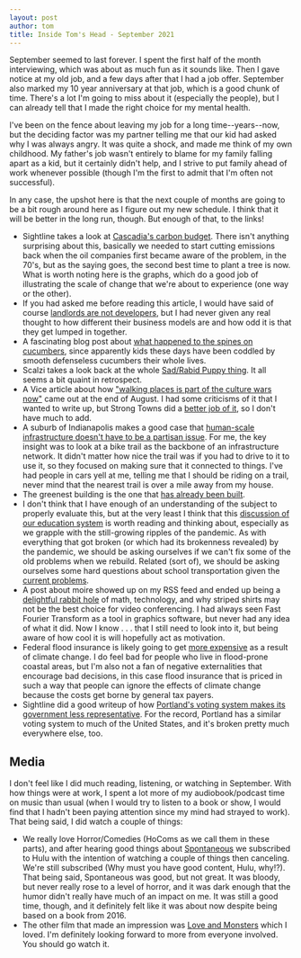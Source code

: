 ```yaml
---
layout: post
author: tom
title: Inside Tom's Head - September 2021
---
```

September seemed to last forever. I spent the first half of the month interviewing, which was about as much fun as it sounds like. Then I gave notice at my old job, and a few days after that I had a job offer. September also marked my 10 year anniversary at that job, which is a good chunk of time. There's a lot I'm going to miss about it (especially the people), but I can already tell that I made the right choice for my mental health.

I've been on the fence about leaving my job for a long time--years--now, but the deciding factor was my partner telling me that our kid had asked why I was always angry. It was quite a shock, and made me think of my own childhood. My father's job wasn't entirely to blame for my family falling apart as a kid, but it certainly didn't help, and I strive to put family ahead of work whenever possible (though I'm the first to admit that I'm often not successful).

In any case, the upshot here is that the next couple of months are going to be a bit rough around here as I figure out my new schedule. I think that it will be better in the long run, though. But enough of that, to the links!

- Sightline takes a look at [Cascadia's carbon budget](https://www.sightline.org/2021/09/10/cascadias-carbon-budget/). There isn't anything surprising about this, basically we needed to start cutting emissions back when the oil companies first became aware of the problem, in the 70's, but as the saying goes, the second best time to plant a tree is now. What is worth noting here is the graphs, which do a good job of illustrating the scale of change that we're about to experience (one way or the other).
- If you had asked me before reading this article, I would have said of course [landlords are not developers](https://www.strongtowns.org/journal/2021/9/2/landlords-are-not-developers-and-vice-versa), but I had never given any real thought to how different their business models are and how odd it is that they get lumped in together.
- A fascinating blog post about [what happened to the spines on cucumbers](http://faineg.com/4067-2/), since apparently kids these days have been coddled by smooth defenseless cucumbers their whole lives.
- Scalzi takes a look back at the whole [Sad/Rabid Puppy thing](https://whatever.scalzi.com/2021/09/12/thoughts-on-the-debarkle/). It all seems a bit quaint in retrospect.
- A Vice article about how ["walking places is part of the culture wars now"](https://www.vice.com/en/article/wx5az9/walking-places-is-part-of-the-culture-wars-now) came out at the end of August. I had some criticisms of it that I wanted to write up, but Strong Towns did a [better job of it](https://www.strongtowns.org/journal/2021/9/14/walkability-and-the-culture-wars), so I don't have much to add.
- A suburb of Indianapolis makes a good case that [human-scale infrastructure doesn't have to be a partisan issue](https://reasonstobecheerful.world/a-republican-suburb-designed-for-cyclists/). For me, the key insight was to look at a bike trail as the backbone of an infrastructure network. It didn't matter how nice the trail was if you had to drive to it to use it, so they focused on making sure that it connected to things. I've had people in cars yell at me, telling me that I should be riding on a trail, never mind that the nearest trail is over a mile away from my house.
- The greenest building is the one that [has already been built](https://www.strongtowns.org/journal/2021/9/22/in-defense-of-sticking-around).
- I don't think that I have enough of an understanding of the subject to properly evaluate this, but at the very least I think that this [discussion of our education system](https://sirshannon.tumblr.com/post/663092507918450688) is worth reading and thinking about, especially as we grapple with the still-growing ripples of the pandemic. As with everything that got broken (or which had its brokenness revealed) by the pandemic, we should be asking ourselves if we can't fix some of the old problems when we rebuild. Related (sort of), we should be asking ourselves some hard questions about school transportation given the [current problems](https://usa.streetsblog.org/2021/09/09/the-real-reason-schools-are-paying-parents-to-drive-their-kids-to-drop-off/).
- A post about moire showed up on my RSS feed and ended up being a [delightful rabbit hole](https://www.getrevue.co/profile/shift-happens/issues/moire-no-more-688319) of math, technology, and why striped shirts may not be the best choice for video conferencing. I had always seen Fast Fourier Transform as a tool in graphics software, but never had any idea of what it did. Now I know . . . that I still need to look into it, but being aware of how cool it is will hopefully act as motivation.
- Federal flood insurance is likely going to get [more expensive](https://www.nytimes.com/2021/09/24/climate/federal-flood-insurance-cost.html) as a result of climate change. I do feel bad for people who live in flood-prone coastal areas, but I'm also not a fan of negative externalities that encourage bad decisions, in this case flood insurance that is priced in such a way that people can ignore the effects of climate change because the costs get borne by general tax payers.
- Sightline did a good writeup of how [Portland's voting system makes its government less representative](https://www.sightline.org/2021/09/29/in-some-cities-most-voters-put-someone-they-want-on-city-council-but-not-portland/). For the record, Portland has a similar voting system to much of the United States, and it's broken pretty much everywhere else, too.

## Media
I don't feel like I did much reading, listening, or watching in September. With how things were at work, I spent a lot more of my audiobook/podcast time on music than usual (when I would try to listen to a book or show, I would find that I hadn't been paying attention since my mind had strayed to work). That being said, I did watch a couple of things:
- We really love Horror/Comedies (HoComs as we call them in these parts), and after hearing good things about [Spontaneous](https://www.themoviedb.org/movie/604578-spontaneous) we subscribed to Hulu with the intention of watching a couple of things then canceling. We're still subscribed (Why must you have good content, Hulu, why!?). That being said, Spontaneous was good, but not great. It was bloody, but never really rose to a level of horror, and it was dark enough that the humor didn't really have much of an impact on me. It was still a good time, though, and it definitely felt like it was about now despite being based on a book from 2016.
- The other film that made an impression was [Love and Monsters](https://www.themoviedb.org/movie/590223-monster-problems) which I loved. I'm definitely looking forward to more from everyone involved. You should go watch it.
